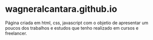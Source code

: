 # wagneralcantara.github.io

Página criada em html, css, javascript com o objetio de apresentar um poucos dos trabalhos e estudos que tenho realizado em cursos e freelancer.
